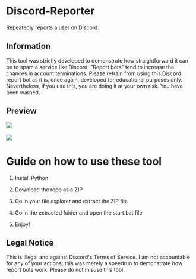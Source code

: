 # Discord-Reporter     
Repeatedly reports a user on Discord.  
     
## Information    
This tool was strictly developed to demonstrate how straightforward it can be to spam a service like Discord. "Report bots" tend to increase the chances in account terminations. Please refrain from using this Discord report bot as it is, once again, developed for educational purposes only. Nevertheless, if you use this, you are doing it at your own risk. You have been warned.   
 
## Preview   
![](https://i.imgur.com/kGwdAd9.png)<br>     
![](https://i.imgur.com/9l4mtac.gif)     

# Guide on how to use these tool     
   
1. Install Python

2. Download the repo as a ZIP   
   
3. Go in your file explorer and extract the ZIP file    
     
4. Go in the extracted folder and open the start.bat file 
  
5. Enjoy!     
  
## Legal Notice   
This is illegal and against Discord's Terms of Service. I am not accountable for any of your actions; this was merely a speedrun to demonstrate how report bots work. Please do not misuse this tool.      